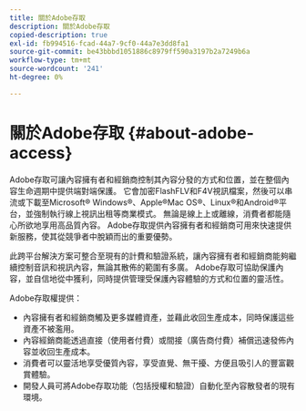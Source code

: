 ```yaml
---
title: 關於Adobe存取
description: 關於Adobe存取
copied-description: true
exl-id: fb994516-fcad-44a7-9cf0-44a7e3dd8fa1
source-git-commit: be43bbbd1051886c8979ff590a3197b2a7249b6a
workflow-type: tm+mt
source-wordcount: '241'
ht-degree: 0%

---
```


# 關於Adobe存取 {#about-adobe-access}

Adobe存取可讓內容擁有者和經銷商控制其內容分發的方式和位置，並在整個內容生命週期中提供端對端保護。 它會加密FlashFLV和F4V視訊檔案，然後可以串流或下載至Microsoft® Windows®、Apple®Mac OS®、Linux®和Android®平台，並強制執行線上視訊出租等商業模式。 無論是線上上或離線，消費者都能隨心所欲地享用高品質內容。 Adobe存取提供內容擁有者和經銷商可用來快速提供新服務，使其從競爭者中脫穎而出的重要優勢。

此跨平台解決方案可整合至現有的計費和驗證系統，讓內容擁有者和經銷商能夠繼續控制音訊和視訊內容，無論其散佈的範圍有多廣。 Adobe存取可協助保護內容，並自信地從中獲利，同時提供管理受保護內容體驗的方式和位置的靈活性。

Adobe存取權提供：

* 內容擁有者和經銷商觸及更多媒體資產，並藉此收回生產成本，同時保護這些資產不被濫用。
* 內容經銷商能透過直接（使用者付費）或間接（廣告商付費）補償迅速發佈內容並收回生產成本。
* 消費者可以靈活地享受優質內容，享受直覺、無干擾、方便且吸引人的豐富觀賞體驗。
* 開發人員可將Adobe存取功能（包括授權和驗證）自動化至內容散發者的現有環境。
